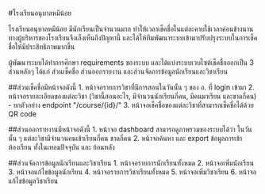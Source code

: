 #โรงเรียนอนุบาลหมีน้อย

โรงเรียนอนุบาลหมีน้อย มีนักเรียนเป็นจำนวนมาก ทำให้เวลาเช็คชื่อในแต่ละคาบใช้เวลาค่อนข้างนาน
ทางผู้บริหารของโรงเรียนจึงเล็งเห็นถึงปัญหานี้ และได้ให้ทีมพัฒนาระบบเข้ามาปรับปรุงระบบในการเช็คชื่อให้มีประสิทธิภาพมากขึ้น

ผู้พัฒนาระบบได้ทำการศึกษา requirements ของระบบ และได้แบ่งระบบเวบไซต์เช็คชื่อออกเป็น 3 ส่วนหลักๆ ได้แก่  ส่วนเช็คชื่อ ส่วนออกรายงาน และส่วนจัดการข้อมูลนักเรียนและวิชาเรียน

  ##ส่วนเช็คชื่อมีหน้าจอดังนี้
    1. หน้าจอรายการวิชาที่มีการสอนในวันนั้น ๆ ของ อ. ที่ login เข้ามา
    2. หน้าจอรายละเอียดของแต่ละวิชา (วิชานี้สอนอะไร, มีจำนวนนักเรียนกี่คน, มีคนมาเรียน และขาดกี่คน) - ยกตัวอย่าง endpoint "/course/{id}/"
    3. หน้าจอเช็คชื่อของแต่ละวิชาที่สามารถเช็คชื่อได้ด้วย QR code

  ##ส่วนออกรายงานมีหน้าจอดังนี้
    1. หน้าจอ dashboard สามารถดูภาพรวมของระบบได้ว่า ในวันนั้น ๆ แต่ละวิชามีจำนวนคนเข้าเรียนกี่คน ขาดกี่คน
    2. หน้าจอค้นหา และ export ข้อมูลการเข้าห้องเรียน ทั้งในเทอมปัจจุบัน และ ย้อนหลัง

  ##ส่วนจัดการข้อมูลนักเรียนและวิชาเรียน
    1. หน้าจอรายการนักเรียนทั้งหมด
    2. หน้าจอเพิ่มนักเรียน
    3. หน้าจอแก้ไขข้อมูลนักเรียน
    4. หน้าจอรายการวิชาเรียนทั้งหมด
    5. หน้าจอเพิ่มวิชาเรียน
    6. หน้าจอแก้ไขข้อมูลวิชาเรียน